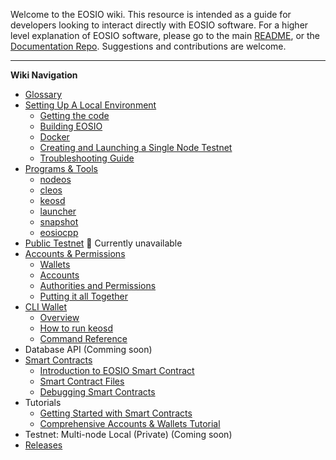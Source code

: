 Welcome to the EOSIO wiki. This resource is intended as a guide for developers looking to interact directly with EOSIO software. For a higher level explanation of EOSIO software, please go to the main [README](https://github.com/EOSIO/eos), or the [Documentation Repo](https://github.com/EOSIO/Documentation). Suggestions and contributions are welcome.

---
**Wiki Navigation**

- [Glossary](Glossary)
- [Setting Up A Local Environment](Local-Environment)
  * [Getting the code](Local-Environment#1-getting-the-code)
  * [Building EOSIO](Local-Environment#2-building-eosio)
  * [Docker](Local-Environment#3-docker)
  * [Creating and Launching a Single Node Testnet](Local-Environment#4-creating-and-launching-a-single-node-testnet)
  * [Troubleshooting Guide](Local-Environment#5-troubleshooting-guide)
- [Programs & Tools](Programs-&-Tools)
  * [nodeos](Programs-&-Tools#nodeos)
  * [cleos](Programs-&-Tools#cleos)
  * [keosd](Programs-&-Tools#keosd)
  * [launcher](Programs-&-Tools#launcher)
  * [snapshot](Programs-&-Tools#snapshot)
  * [eosiocpp](Programs-&-Tools#eosiocpp)
- [Public Testnet]()  :no_entry_sign: Currently unavailable
- [Accounts & Permissions](Accounts%20%26%20Permissions)
  * [Wallets](Accounts%20%26%20Permissions#1-wallets)
  * [Accounts](Accounts%20%26%20Permissions#2-accounts)
  * [Authorities and Permissions](Accounts%20%26%20Permissions#3-authorities-and-permissions)
  * [Putting it all Together](Accounts%20%26%20Permissions#4-putting-it-all-together)
- [CLI Wallet](CLI%20Wallet)
  * [Overview](CLI%20Wallet#overview)
  * [How to run keosd](CLI%20Wallet#how-to-run-keosd)
  * [Command Reference](CLI%20Wallet#command-reference)
- Database API (Comming soon)
- [Smart Contracts](Smart%20Contract)
  * [Introduction to EOSIO Smart Contract](Smart%20Contract#1-introduction-to-eos-smart-contract)
  * [Smart Contract Files](Smart%20Contract#2-smart-contract-files)
  * [Debugging Smart Contracts](Smart%20Contract#8-debugging-smart-contract)
- Tutorials
  * [Getting Started with Smart Contracts](Tutorial-Getting-Started-With-Contracts)
  * [Comprehensive Accounts & Wallets Tutorial](Tutorial-Comprehensive-Accounts-and-Wallets)
- Testnet: Multi-node Local (Private) (Coming soon)
- [Releases](Releases)
